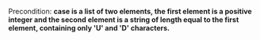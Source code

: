 Precondition: **case is a list of two elements, the first element is a positive integer and the second element is a string of length equal to the first element, containing only 'U' and 'D' characters.**